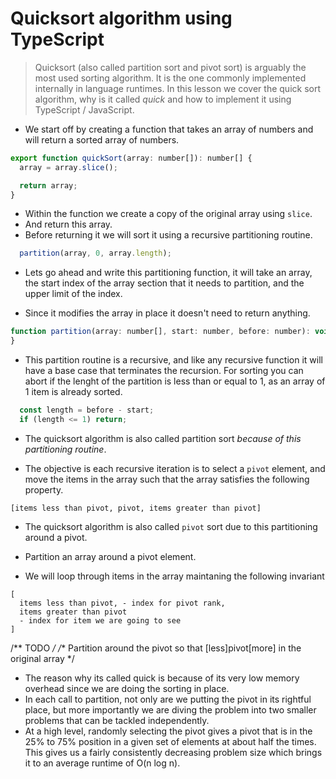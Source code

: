 # Quicksort algorithm using TypeScript
> Quicksort (also called partition sort and pivot sort) is arguably the most used sorting algorithm. It is the one commonly implemented internally in language runtimes. In this lesson we cover the quick sort algorithm, why is it called *quick* and how to implement it using TypeScript / JavaScript.

* We start off by creating a function that takes an array of numbers and will return a sorted array of numbers.

```js
export function quickSort(array: number[]): number[] {
  array = array.slice();

  return array;
}
```
* Within the function we create a copy of the original array using `slice`.
* And return this array.
* Before returning it we will sort it using a recursive partitioning routine.

```js
  partition(array, 0, array.length);
```

* Lets go ahead and write this partitioning function, it will take an array, the start index of the array section that it needs to partition, and the upper limit of the index.

* Since it modifies the array in place it doesn't need to return anything.

```js
function partition(array: number[], start: number, before: number): void {
}
```

* This partition routine is a recursive, and like any recursive function it will have a base case that terminates the recursion. For sorting you can abort if the lenght of the partition is less than or equal to 1, as an array of 1 item is already sorted.

```js
  const length = before - start;
  if (length <= 1) return;
```

* The quicksort algorithm is also called partition sort *because of this partitioning routine*.

* The objective is each recursive iteration is to select a `pivot` element, and move the items in the array such that the array satisfies the following property.

```
[items less than pivot, pivot, items greater than pivot]
```

* The quicksort algorithm is also called `pivot` sort due to this partitioning around a pivot.

* Partition an array around a pivot element.

* We will loop through items in the array maintaning the following invariant

```
[
  items less than pivot, - index for pivot rank,
  items greater than pivot
  - index for item we are going to see
]
```

  /** TODO */
  /** Partition around the pivot so that [less]pivot[more] in the original array */

* The reason why its called quick is because of its very low memory overhead since we are doing the sorting in place.
* In each call to partition, not only are we putting the pivot in its rightful place, but more importantly we are diving the problem into two smaller problems that can be tackled independently.
* At a high level, randomly selecting the pivot gives a pivot that is in the 25% to 75% position in a given set of elements at about half the times. This gives us a fairly consistently decreasing problem size which brings it to an average runtime of O(n log n).

